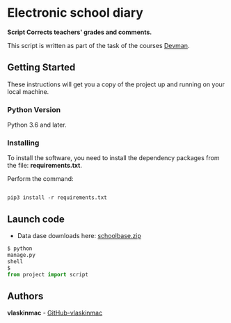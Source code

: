 # Electronic school diary


**Script Corrects teachers' grades and comments.**


This script is written as part of the task of the courses [Devman](https://dvmn.org).


## Getting Started

These instructions will get you a copy of the project up and running on your local machine.

### Python Version

Python 3.6 and later.

### Installing

To install the software, you need to install the dependency packages from the file: **requirements.txt**.

Perform the command:

```

pip3 install -r requirements.txt

```

## Launch code

- Data dase downloads here: [schoolbase.zip](https://github.com/vlaskinmac/e-diary/files/7985932/schoolbase.zip)

```python
$ python
manage.py
shell
$
from project import script
```


## Authors

**vlaskinmac**  - [GitHub-vlaskinmac](https://github.com/vlaskinmac/)


